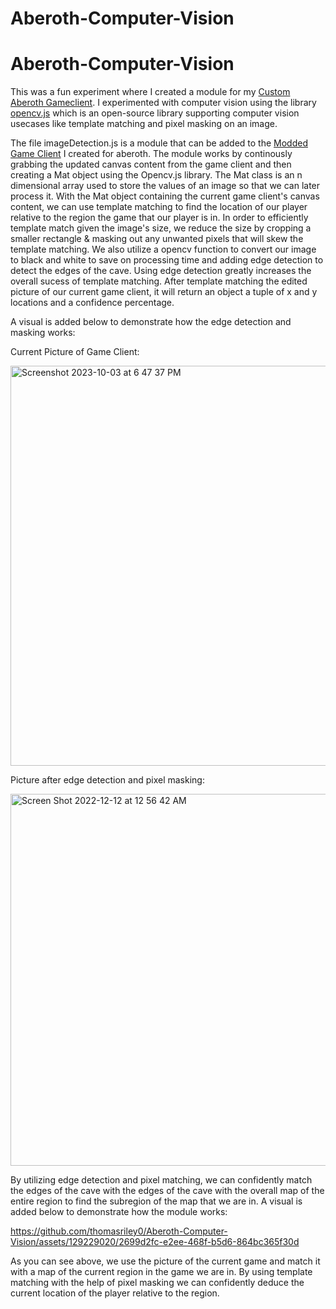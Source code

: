 # Aberoth-Computer-Vision

# Aberoth-Computer-Vision

This was a fun experiment where I created a module for my [Custom Aberoth Gameclient](https://github.com/thomasriley0/Custom-Aberoth-GameClient). I experimented with computer vision using the library [opencv.js](https://docs.opencv.org/) which is an open-source library supporting computer vision usecases like template matching and pixel masking on an image. 

The file imageDetection.js is a module that can be added to the [Modded Game Client](https://github.com/thomasriley0/Custom-Aberoth-GameClient) I created for aberoth. The module works by continously grabbing the updated canvas content from the game client and then creating a Mat object using the Opencv.js library. The Mat class is an n dimensional array used to store the values of an image so that we can later process it. With the Mat object containing the current game client's canvas content, we can use template matching to find the location of our player relative to the region the game that our player is in. In order to efficiently template match given the image's size, we reduce the size by cropping a smaller rectangle & masking out any unwanted pixels that will skew the template matching. We also utilize a opencv function to convert our image to black and white to save on processing time and adding edge detection to detect the edges of the cave. Using edge detection greatly increases the overall sucess of template matching. After template matching the edited picture of our current game client, it will return an object a tuple of x and y locations and a confidence percentage. 

A visual is added below to demonstrate how the edge detection and masking works:

Current Picture of Game Client:

<img width="640" alt="Screenshot 2023-10-03 at 6 47 37 PM" src="https://github.com/thomasriley0/Aberoth-Computer-Vision/assets/129229020/59763380-af93-4733-9792-4268ed39a613">

Picture after edge detection and pixel masking:

<img width="595" alt="Screen Shot 2022-12-12 at 12 56 42 AM" src="https://github.com/thomasriley0/Aberoth-Computer-Vision/assets/129229020/303c223d-4ac5-4439-9e70-2090dff4b9fa">

By utilizing edge detection and pixel matching, we can confidently match the edges of the cave with the edges of the cave with the overall map of the entire region to find the subregion of the map that we are in.
A visual is added below to demonstrate how the module works:

https://github.com/thomasriley0/Aberoth-Computer-Vision/assets/129229020/2699d2fc-e2ee-468f-b5d6-864bc365f30d

As you can see above, we use the picture of the current game and match it with a map of the current region in the game we are in. By using template matching with the help of pixel masking we can confidently deduce the current location of the player relative to the region.

